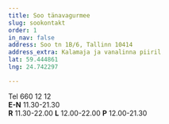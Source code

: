 ```yaml
---
title: Soo tänavagurmee
slug: sookontakt
order: 1
in_nav: false
address: Soo tn 1B/6, Tallinn 10414
address_extra: Kalamaja ja vanalinna piiril
lat: 59.444861
lng: 24.742297

---
```

Tel 660 12 12  
**E-N** 11.30-21.30  
**R**     11.30-22.00 **L** 12.00-22.00 **P** 12.00-21.30